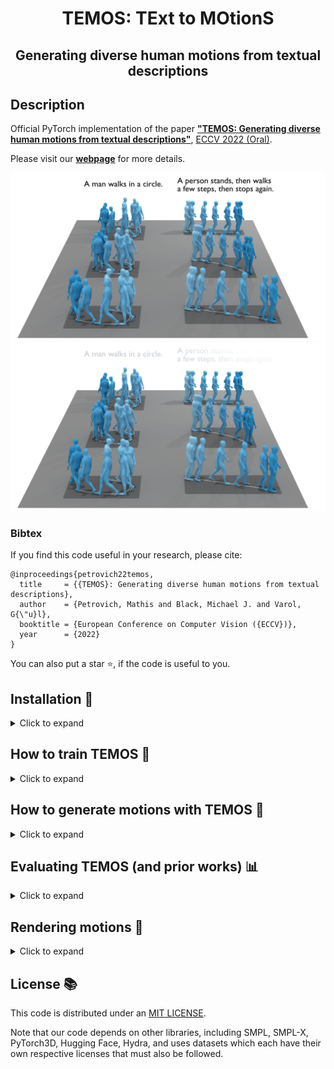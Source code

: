 <div align="center">

# TEMOS: TExt to MOtionS
## Generating diverse human motions from textual descriptions

</div>

## Description
Official PyTorch implementation of the paper [**"TEMOS: Generating diverse human motions from textual descriptions"**](http://arxiv.org/abs/2204.14109), [ECCV 2022 (Oral)](https://eccv2022.ecva.net).

Please visit our [**webpage**](https://mathis.petrovich.fr/temos/) for more details.

![teaser_light](visuals/teaser_white.png#gh-light-mode-only)![teaser_dark](visuals/teaser_black.png#gh-dark-mode-only)


### Bibtex
If you find this code useful in your research, please cite:

```
@inproceedings{petrovich22temos,
  title     = {{TEMOS}: Generating diverse human motions from textual descriptions},
  author    = {Petrovich, Mathis and Black, Michael J. and Varol, G{\"u}l},
  booktitle = {European Conference on Computer Vision ({ECCV})},
  year      = {2022}
}
```

You can also put a star :star:, if the code is useful to you.


## Installation :construction_worker:

<details><summary>Click to expand</summary>

### 1. Create conda environment

<details><summary>Instructions</summary>

```
conda create python=3.9 --name temos
conda activate temos
```

Install [PyTorch 1.10](https://pytorch.org/) inside the conda environnement, and install the following packages:
```bash
pip install pytorch_lightning --upgrade
pip install torchmetrics==0.7
pip install hydra-core --upgrade
pip install hydra_colorlog --upgrade
pip install shortuuid
pip install rich
pip install pandas
pip install transformers
pip install psutil
pip install einops
```
The code was tested on Python 3.9.7 and PyTorch 1.10.0.

</details>

### 2. Download the datasets

<details><summary>Instructions</summary>

#### KIT Motion-Language dataset
**Be sure to read and follow their license agreements, and cite accordingly.**

Use the code from [Ghosh et al.](https://github.com/anindita127/Complextext2animation) or [JL2P](https://github.com/chahuja/language2pose) to download and prepare the kit dataset (extraction of xyz joints coodinates data from axis-angle Master Motor Map). Move or copy all the files which ends with "_meta.json", "_annotations.json" and "_fke.csv" inside the ``datasets/kit`` folder.
"
These motions are process by the Master Motor Map (MMM) framework. To be able to generate motions with SMPL body model, please look at the next section.

#### (Optional) Motion processed with MoSh++ (in AMASS)
**Be sure to read and follow their license agreements, and cite accordingly.**

Create this folder:
```bash
mkdir datasets/AMASS/
```

Go to the [AMASS website](https://amass.is.tuebingen.mpg.de/download.php), register and go to the Download tab. Then download the "SMPL+H G" files corresponding to the datasets [KIT, CMU, EKUT] into the ``datasets/AMASS`` directory and uncompress the archives:

```bash
cd datasets/AMASS/
tar xfv CMU.tar.bz2
tar xfv KIT.tar.bz2
tar xfv EKUT.tar.bz2
cd ../../
```

</details>

### 3. Download text model dependencies

<details><summary>Instructions</summary>

#### Download distilbert from __Hugging Face__
```bash
cd deps/
git lfs install
git clone https://huggingface.co/distilbert-base-uncased
cd ..
```

</details>

### 4. (Optional) SMPL body model

<details><summary>Instructions</summary>

This is only useful if you want to use generate 3D human meshes like in the teaser. In this case, you also need a subset of the AMASS dataset (see instructions below).

Go to the [MANO website](https://mano.is.tue.mpg.de/download.php), register and go to the Download tab.

- Click on "Models & Code" to download ``mano_v1_2.zip`` and place it in the folder ``deps/smplh/``.
- Click on "Extended SMPL+H model" to download ``smplh.tar.xz`` and place it in the folder ``deps/smplh/``.

The next step is to extract the archives, merge the hands from ``mano_v1_2`` into the ``Extended SMPL+H models``, and remove any chumpy dependency.
All of this can be done using with the following commands. (I forked both scripts from this repo [SMPLX repo](https://github.com/vchoutas/smplx/tree/master/tools), updated them to Python 3, merged them, and made it compatible with ``.npz`` files).


```bash
pip install scipy chumpy
bash prepare/smplh.sh
```

This will create ``SMPLH_FEMALE.npz``, ``SMPLH_MALE.npz``, ``SMPLH_NEUTRAL.npz`` inside the ``deps/smplh`` folder.

</details>

### 5. (Optional) Download pre-trained models

<details><summary>Instructions</summary>

Make sure to have gdown installed

```bash
pip install --user gdown
```

Then, please run this command line:

```bash
bash prepare/download_pretrained_models.sh
```

Inside the ``pretrained models`` folder, you will find one for each type of data (see Section [datasets](#datasets) below for more information).
```
pretrained_models
├── kit-amass-rot
│   └── 1cp6dwpa
├── kit-amass-xyz
│   └── 5xp9647f
└── kit-mmm-xyz
    └── 3l49g7hv
```

</details>

</details>

## How to train TEMOS :rocket:

<details><summary>Click to expand</summary>

The command to launch a training experiment is the folowing:
```bash
python train.py [OPTIONS]
```

The parsing is done by using the powerful [Hydra](https://github.com/facebookresearch/hydra) library. You can override anything in the configuration by passing arguments like ``foo=value`` or ``foo.bar=value``.


### Experiment path
Each training will create a unique output directory (referred to as ``FOLDER`` below), where logs, configuations and checkpoints are stored.

By default it is defined as ``outputs/${data.dataname}/${experiment}/${run_id}`` with ``data.dataname`` the name of the dataset (see examples below), ``experiment=baseline`` and ```run_id``` a 8 unique random alpha-numeric identifier for the run (everything can be overridden if needed).

This folder is printed during logging, it should look like ``outputs/kit-mmm-xyz/baseline/3gn7h7v6/``.


### Some optional parameters
#### Datasets
- ``data=kit-mmm-xyz``: KIT-ML motions processed by the [MMM](https://mmm.humanoids.kit.edu/) framework (as in the [original data](https://motion-annotation.humanoids.kit.edu/dataset/)) loaded as xyz joint coordinates (after axis-angle transformation → xyz) (by default)
- ``data=kit-amass-rot``: KIT-ML motions loaded as [SMPL](https://smpl.is.tue.mpg.de/) rotations and translations, from [AMASS](https://amass.is.tue.mpg.de/) (processed with [MoSh++](https://github.com/nghorbani/moshpp))
- ``data=kit-amass-xyz``: KIT-ML motions loaded as xyz joint coordinates, from [AMASS](https://amass.is.tue.mpg.de/) (processed with [MoSh++](https://github.com/nghorbani/moshpp)) after passing through a [SMPL](https://smpl.is.tue.mpg.de/) layer and regressing the correct joints.


#### Training
- ``trainer=gpu``: training with CUDA, on an automatically selected GPU (default)
- ``trainer=cpu``: training on the CPU (not recommended)


</details>

## How to generate motions with TEMOS :walking:

<details><summary>Click to expand</summary>

### Dataset splits
To get results comparable to previous work, we use the same splits as in [Language2Pose](https://github.com/chahuja/language2pose) and [Ghosh et al.](https://github.com/anindita127/Complextext2animation).
To be explicit, and not rely on random seeds, you can find the list of id-files in [datasets/kit-splits/](datasets/kit-splits/) ([train](datasets/kit-splits/train)/[val](datasets/kit-splits/val)/[test](datasets/kit-splits/test)).

When sampling [Ghosh et al.](https://github.com/anindita127/Complextext2animation)'s motions with their code, I noticed that their dataloader is missing some sequences (see the discussion [here](https://github.com/anindita127/Complextext2animation/issues/3#issuecomment-1059566036)).
In order to compare all the methods with the same test set, we use the 520 sequences produced by Ghosh et al. code for the test set (instead of the 587 sequences). This split is refered as [gtest](datasets/kit-splits/gtest) (for "Ghosh test"). It is used per default in the sampling/evaluation/rendering code. You can change this set by specifying ``split=SPLIT`` in each command line.

You can also find in [datasets/kit-splits/](datasets/kit-splits/), the split used for the human-study ([human-study](datasets/kit-splits/human-study)) and the split used for the visuals of the paper ([visu](datasets/kit-splits/visu)).


### Sampling/generating motions
The command line to sample one motion per sequence is the following:
```bash
python sample.py folder=FOLDER [OPTIONS]
```

This command will create the folder ``FOLDER/samples/SPLIT`` and save the motions in the npy format.

### Some optional parameters
- ``mean=false``: Take the mean value for the latent vector, instead of sampling (default is false)
- ``number_of_samples=X``: Generate ``X`` motions (by default it generates only one)
- ``fact=X``: Multiplies sigma by ``X`` during sampling (1.0 by default, diversity can be increased when ``fact>1``)


### Model trained on SMPL rotations
If your model has been trained with ``data=kit-amass-rot``, it produces [SMPL](https://smpl.is.tue.mpg.de/) rotations and translations. In this case, you can specify the type of data you want to save after passing through the [SMPL](https://smpl.is.tue.mpg.de/) layer.
- ``jointstype=mmm``: Generate xyz joints compatible with the [MMM](https://mmm.humanoids.kit.edu/) bodies (by default). This gives skeletons comparable to ``data=kit-mmm-xyz`` (needed for evaluation).
- ``jointstype=vertices``: Generate human body meshes (needed for rendering).

</details>

## Evaluating TEMOS (and prior works) :bar_chart:

<details><summary>Click to expand</summary>

To evaluate TEMOS on the metrics defined in the paper, you must generate motions first (see above), and then run:
```bash
python evaluate.py folder=FOLDER [OPTIONS]
```
This will compute and store the metrics in the file ``FOLDER/samples/metrics_SPLIT`` in a yaml format.

### Some optional parameters
Same parameters as in ``sample.py``, it will choose the right directories for you. In the case of evaluating with ``number_of_samples>1``, the script will compute two metrics ``metrics_gtest_multi_avg`` (the average of single metrics) and ``metrics_gtest_multi_best`` (chosing the best output for each motion). Please check the paper for more details.

### Model trained on SMPL rotations
Currently, evaluation is only implemented on skeletons with [MMM](https://mmm.humanoids.kit.edu/) format. You must therefore use ``jointstype=mmm`` during sampling.


### Evaluating prior works
WIP: the proper instructions and code will be available soon.

To give an overview:
1. Generate motions with their code (it is still in the rifke feature space)
2. Save them in xyz format (I "hack" their render script, to save them in xyz npy format instead of rendering)
3. Load them into the evaluation code (instead of loading TEMOS motions).

</details>

## Rendering motions :high_brightness:

<details><summary>Click to expand</summary>

To get the visuals of the paper, I use [Blender 2.93](https://www.blender.org/download/releases/2-93/). The setup is not trivial (installation + running), I do my best to explain the process but don't hesitate to tell me if you have a problem.


### Instalation
The goal is to be able to install blender so that it can be used with python scripts (so we can use ``import bpy''). There seem to be many different ways to do this, I will explain the one I use and understand (feel free to use other methods or suggest an easier way). The installation of Blender will be done as a standalone package. To use my scripts, we will run blender in the background, and the python executable in blender will run the script.

In any case, after the installation, please do step 5/6. to install the dependencies in the python environment.

1. Please follow the [instructions](https://www.blender.org/download/lts/2-93/) to install blender 2.93 on your operating system. Please install exactly this version.
2. Locate the blender executable if it is not in your path. For the following commands, please replace ``blender`` with the path to your executable (or create a symbolic link or use an alias).
   - On Linux, it could be in ``/usr/bin/blender`` or ``/snap/bin/blender`` (already in your path).
   - On macOS, it could be in ``/Applications/Blender.app/Contents/MacOS/Blender`` (not in your path)
3. Check that the correct version is installed:
   - ``blender --background --version`` should return "Blender 2.93.X".
   - ``blender --background --python-expr "import sys; print('\nThe version of python is '+sys.version.split(' ')[0])"`` should return "3.9.X".
4. Locate the python installation used by blender the following line. I will refer to this path as ``/path/to/blender/python``.
```bash
blender --background --python-expr "import sys; import os; print('\nThe path to the installation of python of blender can be:'); print('\n'.join(['- '+x.replace('/lib/python', '/bin/python') for x in sys.path if 'python' in (file:=os.path.split(x)[-1]) and not file.endswith('.zip')]))"
```

5. Install pip
```bash
/path/to/blender/python -m ensurepip --upgrade
```

6. Install these packages in the python environnement of blender:
```bash
/path/to/blender/python -m pip install --user numpy
/path/to/blender/python -m pip install --user matplotlib
/path/to/blender/python -m pip install --user hydra-core --upgrade
/path/to/blender/python -m pip install --user hydra_colorlog --upgrade
/path/to/blender/python -m pip install --user moviepy
/path/to/blender/python -m pip install --user shortuuid
```

### Launch a python script (with arguments) with blender
Now that blender is installed, if we want to run the script ``script.py`` with the blender API (the ``bpy`` module), we can use:
```bash
blender --background --python script.py
```

If you need to add additional arguments, this will probably fail (as blender will interpret the arguments). Please use the double dash ``--`` to tell blender to ignore the rest of the command.
I then only parse the last part of the command (check [temos/launch/blender.py](temos/launch/blender.py) if you are interested).


### Rendering one sample
To render only one motion, please use this command line:
```bash
blender --background --python render.py -- npy=PATH_TO_DATA.npy [OPTIONS]
```

### Rendering all the npy of a folder
Please use this command line to render all the npy inside a specific folder.
```bash
blender --background --python render.py -- folder=FOLDER_WITH_NPYS [OPTIONS]
```

### SMPL bodies
Don't forget to generate the data with the option ``jointstype=vertices`` before.
The renderer will automatically detect whether the motion is a sequence of joints or meshes.


### Some optional parameters
- ``downsample=true``: Render only 1 frame every 8 frames, to speed up rendering (by default)
- ``canonicalize=true``: Make sure the first pose is oriented canonically (by translating and rotating the entire sequence) (by default)
- ``mode=XXX``: Choose the rendering mode (default is ``mode=sequence``)
  - ``video``: Render all the frames and generate a video (as in the supplementary video)
  - ``sequence``: Render a single frame, with ``num=8`` bodies (sampled equally, as in the figures of the paper)
  - ``frame``: Render a single frame, at a specific point in time (``exact_frame=0.5``, generates the frame at about 50% of the video)
- ``quality=false``: Render to a higher resolution and denoise the output (default to false to speed up))

</details>

## License :books:
This code is distributed under an [MIT LICENSE](LICENSE).

Note that our code depends on other libraries, including SMPL, SMPL-X, PyTorch3D, Hugging Face, Hydra, and uses datasets which each have their own respective licenses that must also be followed.
